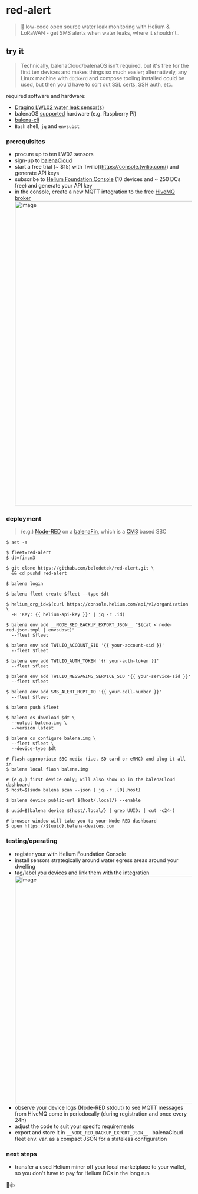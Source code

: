 # red-alert
> 🐳 low-code open source water leak monitoring with Helium & LoRaWAN - get SMS alerts when water leaks, where it shouldn't..

## try it
> Technically, balenaCloud/balenaOS isn't required, but it's free for the first ten devices and makes things so much easier; alternatively, any Linux machine with `dockerd` and compose tooling installed could be used, but then you'd have to sort out SSL certs, SSH auth, etc.

required software and hardware:
* [Dragino LWL02 water leak sensor(s)](https://www.dragino.com/products/lorawan-nb-iot-door-sensor-water-leak/item/180-lwl02.html)
* balenaOS [supported](https://docs.balena.io/reference/hardware/devices/) hardware (e.g. Raspberry Pi)
* [balena-cli](https://github.com/balena-io/balena-cli)
* `Bash` shell, `jq` and `envsubst`

### prerequisites
* procure up to ten LW02 sensors
* sign-up to [balenaCloud](https://dashboard.balena-cloud.com/signup)
* start a free trial (~ $15) with Twilio](https://console.twilio.com/) and generate API keys
* subscribe to [Helium Foundation Console](https://docs.helium.com/use-the-network/console/) (10 devices and ~ 250 DCs free) and generate your API key
* in the console, create a new MQTT integration to the free [HiveMQ broker](https://www.hivemq.com/public-mqtt-broker/) <img width="826" alt="image" src="https://user-images.githubusercontent.com/2033996/223318833-db1bf054-6f3a-48bf-9bd8-7453654d0b3b.png">

### deployment
> (e.g.) [Node-RED](https://hub.docker.com/r/nodered/node-red/) on a [balenaFin](https://www.balena.io/fin), which is a [CM3](https://www.raspberrypi.com/products/compute-module-3/) based SBC

    $ set -a

    $ fleet=red-alert
    $ dt=fincm3

    $ git clone https://github.com/belodetek/red-alert.git \
      && cd pushd red-alert

    $ balena login

    $ balena fleet create $fleet --type $dt
    
    $ helium_org_id=$(curl https://console.helium.com/api/v1/organization \
      -H 'Key: {{ helium-api-key }}' | jq -r .id)

    $ balena env add __NODE_RED_BACKUP_EXPORT_JSON__ "$(cat < node-red.json.tmpl | envsubst)"
      --fleet $fleet
      
    $ balena env add TWILIO_ACCOUNT_SID '{{ your-account-sid }}'
      --fleet $fleet

    $ balena env add TWILIO_AUTH_TOKEN '{{ your-auth-token }}'
      --fleet $fleet

    $ balena env add TWILIO_MESSAGING_SERVICE_SID '{{ your-service-sid }}'
      --fleet $fleet

    $ balena env add SMS_ALERT_RCPT_TO '{{ your-cell-number }}'
      --fleet $fleet

    $ balena push $fleet

    $ balena os download $dt \
      --output balena.img \
      --version latest

    $ balena os configure balena.img \
      --fleet $fleet \
      --device-type $dt
      
    # flash appropriate SBC media (i.e. SD card or eMMC) and plug it all in
    $ balena local flash balena.img
    
    # (e.g.) first device only; will also show up in the balenaCloud dashboard 
    $ host=$(sudo balena scan --json | jq -r .[0].host)

    $ balena device public-url ${host/.local/} --enable

    $ uuid=$(balena device ${host/.local/} | grep UUID: | cut -c24-)
    
    # browser window will take you to your Node-RED dashboard
    $ open https://${uuid}.balena-devices.com


### testing/operating

* register your with Helium Foundation Console
* install sensors strategically around water egress areas around your dwelling
* tag/label you devices and link them with the integration <img width="617" alt="image" src="https://user-images.githubusercontent.com/2033996/223322225-c4894e99-a321-4586-be89-7c9c168dfb43.png">
* observe your device logs (Node-RED stdout) to see MQTT messages from HiveMQ come in periodocally (during registration and once every 24h)
* adjust the code to suit your specifc requirements
* export and store it in `__NODE_RED_BACKUP_EXPORT_JSON__ ` balenaCloud fleet env. var. as a compact JSON for a stateless configuration

### next steps
* transfer a used Helium miner off your local marketplace to your wallet, so you don't have to pay for Helium DCs in the long run

😬👍
